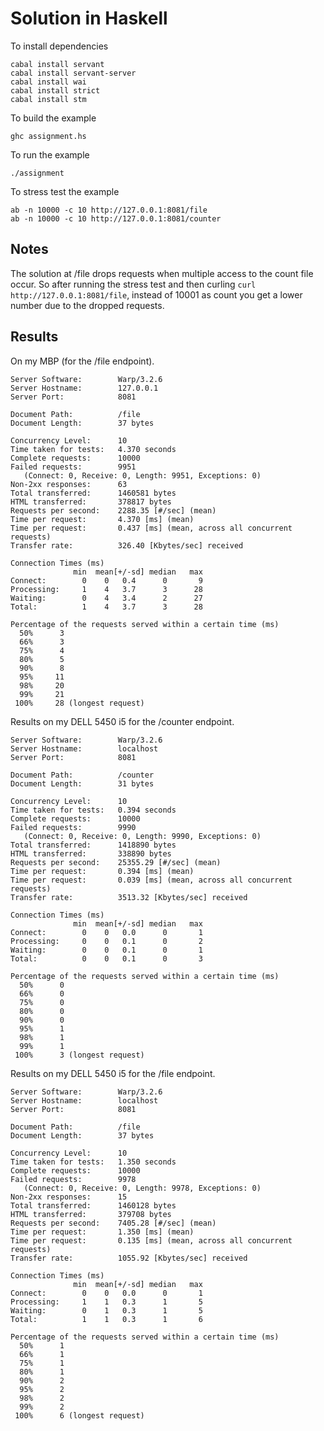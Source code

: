 # Solution in Haskell

To install dependencies

    cabal install servant
    cabal install servant-server
    cabal install wai
    cabal install strict
    cabal install stm

To build the example

    ghc assignment.hs

To run the example

    ./assignment

To stress test the example

    ab -n 10000 -c 10 http://127.0.0.1:8081/file
    ab -n 10000 -c 10 http://127.0.0.1:8081/counter

## Notes

The solution at /file drops requests when multiple access to the count file occur. So
after running the stress test and then curling `curl http://127.0.0.1:8081/file`,
instead of 10001 as count you get a lower number due to the dropped requests.

## Results

On my MBP (for the /file endpoint).

```
Server Software:        Warp/3.2.6
Server Hostname:        127.0.0.1
Server Port:            8081

Document Path:          /file
Document Length:        37 bytes

Concurrency Level:      10
Time taken for tests:   4.370 seconds
Complete requests:      10000
Failed requests:        9951
   (Connect: 0, Receive: 0, Length: 9951, Exceptions: 0)
Non-2xx responses:      63
Total transferred:      1460581 bytes
HTML transferred:       378817 bytes
Requests per second:    2288.35 [#/sec] (mean)
Time per request:       4.370 [ms] (mean)
Time per request:       0.437 [ms] (mean, across all concurrent requests)
Transfer rate:          326.40 [Kbytes/sec] received

Connection Times (ms)
              min  mean[+/-sd] median   max
Connect:        0    0   0.4      0       9
Processing:     1    4   3.7      3      28
Waiting:        0    4   3.4      2      27
Total:          1    4   3.7      3      28

Percentage of the requests served within a certain time (ms)
  50%      3
  66%      3
  75%      4
  80%      5
  90%      8
  95%     11
  98%     20
  99%     21
 100%     28 (longest request)
```

Results on my DELL 5450 i5 for the /counter endpoint.

```
Server Software:        Warp/3.2.6
Server Hostname:        localhost
Server Port:            8081

Document Path:          /counter
Document Length:        31 bytes

Concurrency Level:      10
Time taken for tests:   0.394 seconds
Complete requests:      10000
Failed requests:        9990
   (Connect: 0, Receive: 0, Length: 9990, Exceptions: 0)
Total transferred:      1418890 bytes
HTML transferred:       338890 bytes
Requests per second:    25355.29 [#/sec] (mean)
Time per request:       0.394 [ms] (mean)
Time per request:       0.039 [ms] (mean, across all concurrent requests)
Transfer rate:          3513.32 [Kbytes/sec] received

Connection Times (ms)
              min  mean[+/-sd] median   max
Connect:        0    0   0.0      0       1
Processing:     0    0   0.1      0       2
Waiting:        0    0   0.1      0       1
Total:          0    0   0.1      0       3

Percentage of the requests served within a certain time (ms)
  50%      0
  66%      0
  75%      0
  80%      0
  90%      0
  95%      1
  98%      1
  99%      1
 100%      3 (longest request)
```

Results on my DELL 5450 i5 for the /file endpoint.

```
Server Software:        Warp/3.2.6
Server Hostname:        localhost
Server Port:            8081

Document Path:          /file
Document Length:        37 bytes

Concurrency Level:      10
Time taken for tests:   1.350 seconds
Complete requests:      10000
Failed requests:        9978
   (Connect: 0, Receive: 0, Length: 9978, Exceptions: 0)
Non-2xx responses:      15
Total transferred:      1460128 bytes
HTML transferred:       379708 bytes
Requests per second:    7405.28 [#/sec] (mean)
Time per request:       1.350 [ms] (mean)
Time per request:       0.135 [ms] (mean, across all concurrent requests)
Transfer rate:          1055.92 [Kbytes/sec] received

Connection Times (ms)
              min  mean[+/-sd] median   max
Connect:        0    0   0.0      0       1
Processing:     1    1   0.3      1       5
Waiting:        0    1   0.3      1       5
Total:          1    1   0.3      1       6

Percentage of the requests served within a certain time (ms)
  50%      1
  66%      1
  75%      1
  80%      1
  90%      2
  95%      2
  98%      2
  99%      2
 100%      6 (longest request)
```
